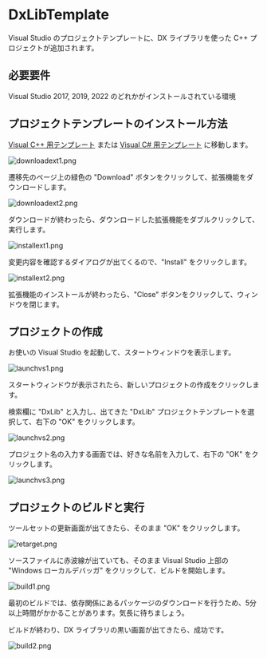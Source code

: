 # DxLibTemplate

Visual Studio のプロジェクトテンプレートに、DX ライブラリを使った C++ プロジェクトが追加されます。

## 必要要件

Visual Studio 2017, 2019, 2022 のどれかがインストールされている環境

## プロジェクトテンプレートのインストール方法

[Visual C++ 用テンプレート](https://marketplace.visualstudio.com/items?itemName=KamenokoSoft.dxlib-template-for-win32)  または
[Visual C# 用テンプレート](https://marketplace.visualstudio.com/items?itemName=KamenokoSoft.dxlib-template-for-win32-csharp) に移動します。

![downloadext1.png](https://qiita-image-store.s3.ap-northeast-1.amazonaws.com/0/158514/88513743-7433-4b34-424d-d17275e54afe.png)

遷移先のページ上の緑色の "Download" ボタンをクリックして、拡張機能をダウンロードします。

![downloadext2.png](https://qiita-image-store.s3.ap-northeast-1.amazonaws.com/0/158514/1a1a9553-a12c-ab8e-2a25-bace7ed20d70.png)

ダウンロードが終わったら、ダウンロードした拡張機能をダブルクリックして、実行します。

![installext1.png](https://qiita-image-store.s3.ap-northeast-1.amazonaws.com/0/158514/fa8a17f1-f381-8125-e506-c5ada106413a.png)

変更内容を確認するダイアログが出てくるので、"Install" をクリックします。

![installext2.png](https://qiita-image-store.s3.ap-northeast-1.amazonaws.com/0/158514/3c5adddf-d59c-af4b-8399-52b2edf35980.png)

拡張機能のインストールが終わったら、"Close" ボタンをクリックして、ウィンドウを閉じます。

## プロジェクトの作成

お使いの Visual Studio を起動して、スタートウィンドウを表示します。

![launchvs1.png](https://qiita-image-store.s3.ap-northeast-1.amazonaws.com/0/158514/d52c53ed-a448-ec09-9953-b2942f03c187.png)

スタートウィンドウが表示されたら、新しいプロジェクトの作成をクリックします。

検索欄に "DxLib" と入力し、出てきた "DxLib" プロジェクトテンプレートを選択して、右下の "OK" をクリックします。

![launchvs2.png](https://qiita-image-store.s3.ap-northeast-1.amazonaws.com/0/158514/3e5632a0-e00f-cee2-9986-372de31033e1.png)

プロジェクト名の入力する画面では、好きな名前を入力して、右下の "OK" をクリックします。

![launchvs3.png](https://qiita-image-store.s3.ap-northeast-1.amazonaws.com/0/158514/0f399e58-b5df-687a-6e2b-7acf64ee2774.png)

## プロジェクトのビルドと実行

ツールセットの更新画面が出てきたら、そのまま "OK" をクリックします。

![retarget.png](https://qiita-image-store.s3.ap-northeast-1.amazonaws.com/0/158514/7070cd96-34b1-bba3-6a82-02e054a1c08f.png)

ソースファイルに赤波線が出ていても、そのまま Visual Studio 上部の "Windows ローカルデバッガ" をクリックして、ビルドを開始します。

![build1.png](https://qiita-image-store.s3.ap-northeast-1.amazonaws.com/0/158514/e9a16432-13f7-44cc-0174-a1f6e45bcf95.png)

最初のビルドでは、依存関係にあるパッケージのダウンロードを行うため、5分以上時間がかかることがあります。気長に待ちましょう。

ビルドが終わり、DX ライブラリの黒い画面が出てきたら、成功です。

![build2.png](https://qiita-image-store.s3.ap-northeast-1.amazonaws.com/0/158514/dc4af7bb-8e96-81dd-add0-8bf27fa67a41.png)
